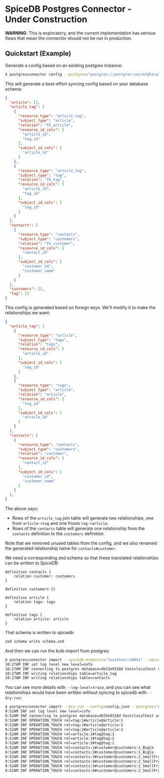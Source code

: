 # SpiceDB Postgres Connector - Under Construction

**WARNING**: This is exploratory, and the current implementation has serious flaws that mean the connector should not be run in production.

## Quickstart (Example)

Generate a config based on an existing postgres instance:

```sh
$ postgresconnector config --postgres="postgres://postgres:secret@localhost:55172/db25cf8fbe?sslmode=disable" > config.json
```

This will generate a best-effort syncing config based on your database schema:

```json
{
  "article": [],
  "article_tag": [
    {
      "resource_type": "article_tag",
      "subject_type": "article",
      "relation": "fk_article",
      "resource_id_cols": [
        "article_id",
        "tag_id"
      ],
      "subject_id_cols": [
        "article_id"
      ]
    },
    {
      "resource_type": "article_tag",
      "subject_type": "tag",
      "relation": "fk_tag",
      "resource_id_cols": [
        "article_id",
        "tag_id"
      ],
      "subject_id_cols": [
        "tag_id"
      ]
    }
  ],
  "contacts": [
    {
      "resource_type": "contacts",
      "subject_type": "customers",
      "relation": "fk_customer",
      "resource_id_cols": [
        "contact_id"
      ],
      "subject_id_cols": [
        "customer_id",
        "customer_name"
      ]
    }
  ],
  "customers": [],
  "tag": []
}
```

This config is generated based on foreign keys. We'll modify it to make the relationships we want:

```json
{
  "article_tag": [
    {
      "resource_type": "article",
      "subject_type": "tags",
      "relation": "tags",
      "resource_id_cols": [
        "article_id"
      ],
      "subject_id_cols": [
        "tag_id"
      ]
    },
    {
      "resource_type": "tags",
      "subject_type": "article",
      "relation": "article",
      "resource_id_cols": [
        "tag_id"
      ],
      "subject_id_cols": [
        "article_id"
      ]
    }
  ],
  "contacts": [
    {
      "resource_type": "contacts",
      "subject_type": "customers",
      "relation": "customer",
      "resource_id_cols": [
        "contact_id"
      ],
      "subject_id_cols": [
        "customer_id",
        "customer_name"
      ]
    }
  ],
}
```

The above says:
 - Rows of the `article_tag` join table will generate two relationships, one from `article->tag` and one froom `tag->article`. 
 - Rows of the `contacts` table will generate one relationship from the `contacts` definition to the `customers` definition.

Note that we removed unused tables from the config, and we also renamed the generated relationship name for `contacts#customer`.


We need a corresponding zed schema so that these translated relationships can be written to SpiceDB:

```zed
definition contacts {
    relation customer: customers
}

definition customers {}

definition article {
    relation tags: tags
}

definition tags {
    relation article: article
}
```

That schema is written to spicedb:

```sh
zed schema write schema.zed
```

And then we can run the bulk-import from postgres:

```sh
$ postgresconnector import --spicedb-endpoint="localhost:50051" --spicedb-token="somerandomkeyhere" --spicedb-insecure=true --config=config.json --postgres="postgres://postgres:secret@localhost:55193/db33e9318d?sslmode=disable"
10:27AM INF set log level new level=info
10:27AM INF connecting to postgres database=db33e9318d host=localhost user=postgres
10:27AM INF writing relationships table=article_tag
10:27AM INF writing relationships table=contacts
```

You can see more details with `--log-level=trace`, and you can see what relationships would have been written without syncing to spicedb with `--dry-run`:

```sh
$ postgresconnector import --dry-run --config=config.json --postgres="postgres://postgres:secret@localhost:55193/db33e9318d?sslmode=disable"
9:52AM INF set log level new level=info
9:52AM INF connecting to postgres database=db33e9318d host=localhost user=postgres
9:52AM INF OPERATION_TOUCH rel=tag:1#article@article:1
9:52AM INF OPERATION_TOUCH rel=tag:1#article@article:2
9:52AM INF OPERATION_TOUCH rel=tag:2#article@article:1
9:52AM INF OPERATION_TOUCH rel=article:1#tag@tag:1
9:52AM INF OPERATION_TOUCH rel=article:1#tag@tag:2
9:52AM INF OPERATION_TOUCH rel=article:2#tag@tag:1
9:52AM INF OPERATION_TOUCH rel=contacts:1#customer@customers:1_BigCo
9:52AM INF OPERATION_TOUCH rel=contacts:2#customer@customers:1_BigCo
9:52AM INF OPERATION_TOUCH rel=contacts:3#customer@customers:2_SmallFry
9:52AM INF OPERATION_TOUCH rel=contacts:4#customer@customers:2_SmallFry
9:52AM INF OPERATION_TOUCH rel=contacts:5#customer@customers:2_SmallFry
9:52AM INF OPERATION_TOUCH rel=contacts:6#customer@customers:2_SmallFry
```